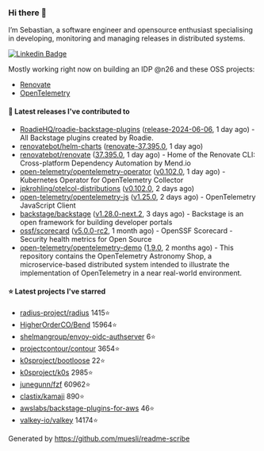 ### Hi there 👋

I’m Sebastian, a software engineer and opensource enthusiast specialising in developing, monitoring and managing releases in distributed systems.    

[![Linkedin Badge](https://img.shields.io/badge/-LinkedIn-blue?style=flat&logo=Linkedin&logoColor=white&link=https://www.linkedin.com/in/sebastian-poxhofer/)](https://www.linkedin.com/in/sebastian-poxhofer/)

Mostly working right now on building an IDP @n26 and these OSS projects:
- [Renovate](https://github.com/renovatebot/renovate)
- [OpenTelemetry](https://github.com/open-telemetry)



#### 🚀 Latest releases I've contributed to

- [RoadieHQ/roadie-backstage-plugins](https://github.com/RoadieHQ/roadie-backstage-plugins) ([release-2024-06-06](https://github.com/RoadieHQ/roadie-backstage-plugins/releases/tag/release-2024-06-06), 1 day ago) - All Backstage plugins created by Roadie.
- [renovatebot/helm-charts](https://github.com/renovatebot/helm-charts) ([renovate-37.395.0](https://github.com/renovatebot/helm-charts/releases/tag/renovate-37.395.0), 1 day ago)
- [renovatebot/renovate](https://github.com/renovatebot/renovate) ([37.395.0](https://github.com/renovatebot/renovate/releases/tag/37.395.0), 1 day ago) - Home of the Renovate CLI: Cross-platform Dependency Automation by Mend.io
- [open-telemetry/opentelemetry-operator](https://github.com/open-telemetry/opentelemetry-operator) ([v0.102.0](https://github.com/open-telemetry/opentelemetry-operator/releases/tag/v0.102.0), 1 day ago) - Kubernetes Operator for OpenTelemetry Collector
- [jpkrohling/otelcol-distributions](https://github.com/jpkrohling/otelcol-distributions) ([v0.102.0](https://github.com/jpkrohling/otelcol-distributions/releases/tag/v0.102.0), 2 days ago)
- [open-telemetry/opentelemetry-js](https://github.com/open-telemetry/opentelemetry-js) ([v1.25.0](https://github.com/open-telemetry/opentelemetry-js/releases/tag/v1.25.0), 2 days ago) - OpenTelemetry JavaScript Client
- [backstage/backstage](https://github.com/backstage/backstage) ([v1.28.0-next.2](https://github.com/backstage/backstage/releases/tag/v1.28.0-next.2), 3 days ago) - Backstage is an open framework for building developer portals
- [ossf/scorecard](https://github.com/ossf/scorecard) ([v5.0.0-rc2](https://github.com/ossf/scorecard/releases/tag/v5.0.0-rc2), 1 month ago) - OpenSSF Scorecard - Security health metrics for Open Source
- [open-telemetry/opentelemetry-demo](https://github.com/open-telemetry/opentelemetry-demo) ([1.9.0](https://github.com/open-telemetry/opentelemetry-demo/releases/tag/1.9.0), 2 months ago) - This repository contains the OpenTelemetry Astronomy Shop, a microservice-based distributed system intended to illustrate the implementation of OpenTelemetry in a near real-world environment.

#### ⭐ Latest projects I've starred

- [radius-project/radius](https://github.com/radius-project/radius) 1415⭐
- [HigherOrderCO/Bend](https://github.com/HigherOrderCO/Bend) 15964⭐
- [shelmangroup/envoy-oidc-authserver](https://github.com/shelmangroup/envoy-oidc-authserver) 6⭐
- [projectcontour/contour](https://github.com/projectcontour/contour) 3654⭐
- [k0sproject/bootloose](https://github.com/k0sproject/bootloose) 22⭐
- [k0sproject/k0s](https://github.com/k0sproject/k0s) 2985⭐
- [junegunn/fzf](https://github.com/junegunn/fzf) 60962⭐
- [clastix/kamaji](https://github.com/clastix/kamaji) 890⭐
- [awslabs/backstage-plugins-for-aws](https://github.com/awslabs/backstage-plugins-for-aws) 46⭐
- [valkey-io/valkey](https://github.com/valkey-io/valkey) 14174⭐



Generated by https://github.com/muesli/readme-scribe
